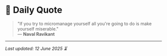 # 📜 Daily Quote

> "If you try to micromanage yourself all you're going to do is make yourself miserable."  
> — **Naval Ravikant**

---

_Last updated: 12 June 2025 ⏳_
